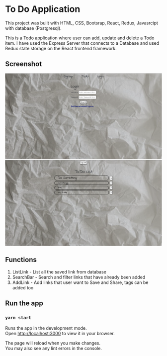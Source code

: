 # To Do Application

This project was built with HTML, CSS, Bootsrap, React, Redux, Javasrcipt with database (Postgresql).

This is a Todo application where user can add, update and delete a Todo item. 
I have used the Express Server that connects to a Database and used Redux state storage on the React frontend framework.

## Screenshot
![Screenshot1](/frontend/src/assets/preview1.png?raw=true "screenshot1" )
![Screenshot2](/frontend/src/assets/preview2.png?raw=true "screenshot2" )

## Functions
1. ListLink - List all the saved link from database
2. SearchBar - Search and filter links that have already been added
3. AddLink - Add links that user want to Save and Share, tags can be added too

## Run the app
### `yarn start`

Runs the app in the development mode.\
Open [http://localhost:3000](http://localhost:3000) to view it in your browser.

The page will reload when you make changes.\
You may also see any lint errors in the console.

